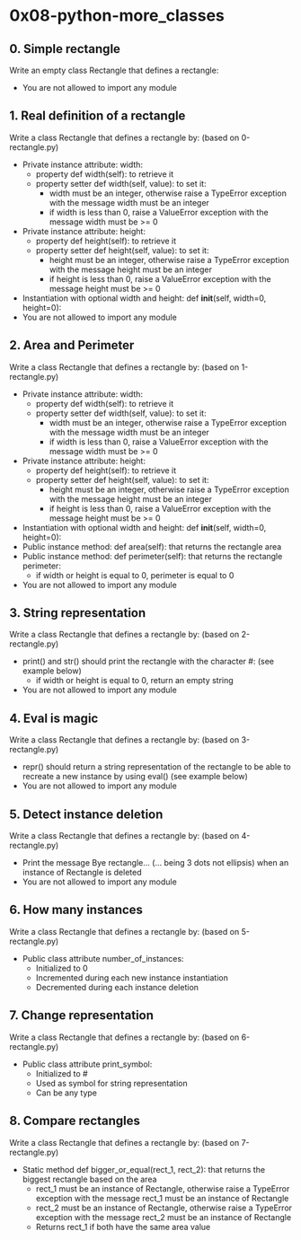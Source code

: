 # 0x08-python-more_classes

## 0. Simple rectangle
Write an empty class Rectangle that defines a rectangle:

* You are not allowed to import any module

## 1. Real definition of a rectangle
Write a class Rectangle that defines a rectangle by: (based on 0-rectangle.py)

* Private instance attribute: width:
    * property def width(self): to retrieve it
    * property setter def width(self, value): to set it:
        * width must be an integer, otherwise raise a TypeError exception with the message width must be an integer
        * if width is less than 0, raise a ValueError exception with the message width must be >= 0
* Private instance attribute: height:
    * property def height(self): to retrieve it
    * property setter def height(self, value): to set it:
        * height must be an integer, otherwise raise a TypeError exception with the message height must be an integer
        * if height is less than 0, raise a ValueError exception with the message height must be >= 0
* Instantiation with optional width and height: def __init__(self, width=0, height=0):
* You are not allowed to import any module

## 2. Area and Perimeter
Write a class Rectangle that defines a rectangle by: (based on 1-rectangle.py)

* Private instance attribute: width:
    * property def width(self): to retrieve it
    * property setter def width(self, value): to set it:
        * width must be an integer, otherwise raise a TypeError exception with the message width must be an integer
        * if width is less than 0, raise a ValueError exception with the message width must be >= 0
* Private instance attribute: height:
    * property def height(self): to retrieve it
    * property setter def height(self, value): to set it:
        * height must be an integer, otherwise raise a TypeError exception with the message height must be an integer
        * if height is less than 0, raise a ValueError exception with the message height must be >= 0
* Instantiation with optional width and height: def __init__(self, width=0, height=0):
* Public instance method: def area(self): that returns the rectangle area
* Public instance method: def perimeter(self): that returns the rectangle perimeter:
    * if width or height is equal to 0, perimeter is equal to 0
* You are not allowed to import any module

## 3. String representation
Write a class Rectangle that defines a rectangle by: (based on 2-rectangle.py)

* print() and str() should print the rectangle with the character #: (see example below)
    * if width or height is equal to 0, return an empty string
* You are not allowed to import any module

## 4. Eval is magic
Write a class Rectangle that defines a rectangle by: (based on 3-rectangle.py)

* repr() should return a string representation of the rectangle to be able to recreate a new instance by using eval() (see example below)
* You are not allowed to import any module

## 5. Detect instance deletion
Write a class Rectangle that defines a rectangle by: (based on 4-rectangle.py)

* Print the message Bye rectangle... (... being 3 dots not ellipsis) when an instance of Rectangle is deleted
* You are not allowed to import any module

## 6. How many instances
Write a class Rectangle that defines a rectangle by: (based on 5-rectangle.py)

* Public class attribute number_of_instances:
    * Initialized to 0
    * Incremented during each new instance instantiation
    * Decremented during each instance deletion

## 7. Change representation
Write a class Rectangle that defines a rectangle by: (based on 6-rectangle.py)

* Public class attribute print_symbol:
    * Initialized to #
    * Used as symbol for string representation
    * Can be any type

## 8. Compare rectangles
Write a class Rectangle that defines a rectangle by: (based on 7-rectangle.py)

* Static method def bigger_or_equal(rect_1, rect_2): that returns the biggest rectangle based on the area
    * rect_1 must be an instance of Rectangle, otherwise raise a TypeError exception with the message rect_1 must be an instance of Rectangle
    * rect_2 must be an instance of Rectangle, otherwise raise a TypeError exception with the message rect_2 must be an instance of Rectangle
    * Returns rect_1 if both have the same area value